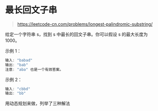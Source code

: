 # 最长回文子串
> https://leetcode-cn.com/problems/longest-palindromic-substring/

给定一个字符串 s，找到 s 中最长的回文子串。你可以假设 s 的最大长度为 1000。

示例 1：

```c
输入: "babad"
输出: "bab"
注意: "aba" 也是一个有效答案。
```

示例 2：

```c
输入: "cbbd"
输出: "bb"
```

用动态规划来做，列举了三种解法
